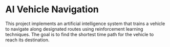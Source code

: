 # AI Vehicle Navigation

This project implements an artificial intelligence system that trains a vehicle to navigate along designated routes using reinforcement learning techniques. The goal is to find the shortest time path for the vehicle to reach its destination.